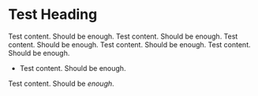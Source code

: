 # Test Heading

Test content. Should be enough.
Test content. Should be enough.
Test content. Should be enough.
Test content. Should be enough.
Test content. Should be enough.

* Test content. Should be enough.

Test content. Should be *enough*.
